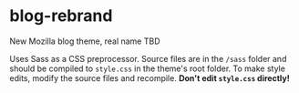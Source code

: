 # blog-rebrand
New Mozilla blog theme, real name TBD

Uses Sass as a CSS preprocessor. Source files are in the `/sass` folder and should be compiled to `style.css` in the theme's root folder.
To make style edits, modify the source files and recompile. **Don't edit `style.css` directly!**
